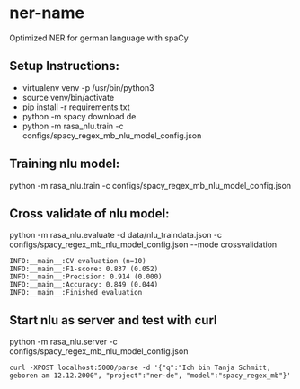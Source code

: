 # ner-name
Optimized NER for german language with spaCy

## Setup Instructions:
* virtualenv venv -p /usr/bin/python3
* source venv/bin/activate
* pip install -r requirements.txt
* python -m spacy download de
* python -m rasa_nlu.train -c configs/spacy_regex_mb_nlu_model_config.json

## Training nlu model:
python -m rasa_nlu.train -c configs/spacy_regex_mb_nlu_model_config.json

## Cross validate of nlu model:
python -m rasa_nlu.evaluate -d data/nlu_traindata.json -c configs/spacy_regex_mb_nlu_model_config.json --mode crossvalidation
```
INFO:__main__:CV evaluation (n=10)
INFO:__main__:F1-score: 0.837 (0.052)
INFO:__main__:Precision: 0.914 (0.000)
INFO:__main__:Accuracy: 0.849 (0.044)
INFO:__main__:Finished evaluation
```

## Start nlu as server and test with curl
python -m rasa_nlu.server  -c configs/spacy_regex_mb_nlu_model_config.json
```
curl -XPOST localhost:5000/parse -d '{"q":"Ich bin Tanja Schmitt, geboren am 12.12.2000", "project":"ner-de", "model":"spacy_regex_mb"}'
```
